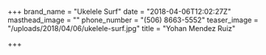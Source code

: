 +++
brand_name = "Ukelele Surf"
date = "2018-04-06T12:02:27Z"
masthead_image = ""
phone_number = "(506) 8663-5552"
teaser_image = "/uploads/2018/04/06/ukelele-surf.jpg"
title = "Yohan Mendez Ruiz"

+++
